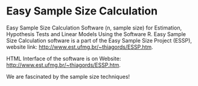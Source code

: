# Easy Sample Size Calculation
Easy Sample Size Calculation Software (n, sample size) for Estimation, Hypothesis Tests and Linear Models Using the Software R.
Easy Sample Size Calculation software is a part of the Easy Sample Size Project (ESSP), website link: <http://www.est.ufmg.br/~thiagords/ESSP.htm>. 

HTML Interface of the software is on Website: <http://www.est.ufmg.br/~thiagords/ESSP.htm>.

We are fascinated by the sample size techniques!
